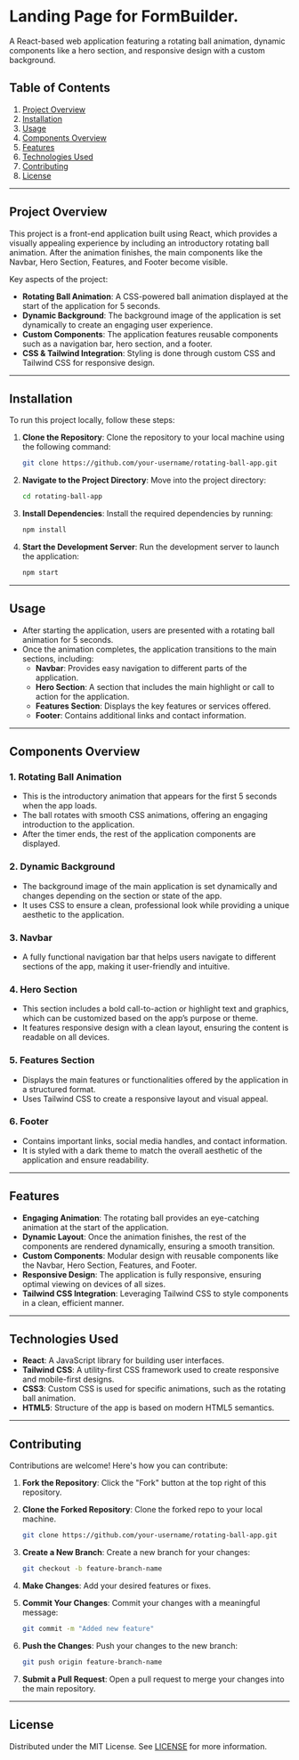 #  Landing Page for FormBuilder.

A React-based web application featuring a rotating ball animation, dynamic components like a hero section, and responsive design with a custom background.

## Table of Contents

1. [Project Overview](#project-overview)
2. [Installation](#installation)
3. [Usage](#usage)
4. [Components Overview](#components-overview)
5. [Features](#features)
6. [Technologies Used](#technologies-used)
7. [Contributing](#contributing)
8. [License](#license)

---

## Project Overview

This project is a front-end application built using React, which provides a visually appealing experience by including an introductory rotating ball animation. After the animation finishes, the main components like the Navbar, Hero Section, Features, and Footer become visible.

Key aspects of the project:

- **Rotating Ball Animation**: A CSS-powered ball animation displayed at the start of the application for 5 seconds.
- **Dynamic Background**: The background image of the application is set dynamically to create an engaging user experience.
- **Custom Components**: The application features reusable components such as a navigation bar, hero section, and a footer.
- **CSS & Tailwind Integration**: Styling is done through custom CSS and Tailwind CSS for responsive design.

---

## Installation

To run this project locally, follow these steps:

1. **Clone the Repository**: Clone the repository to your local machine using the following command:

    ```bash
    git clone https://github.com/your-username/rotating-ball-app.git
    ```

2. **Navigate to the Project Directory**: Move into the project directory:

    ```bash
    cd rotating-ball-app
    ```

3. **Install Dependencies**: Install the required dependencies by running:

    ```bash
    npm install
    ```

4. **Start the Development Server**: Run the development server to launch the application:

    ```bash
    npm start
    ```

---

## Usage

- After starting the application, users are presented with a rotating ball animation for 5 seconds.
- Once the animation completes, the application transitions to the main sections, including:
  - **Navbar**: Provides easy navigation to different parts of the application.
  - **Hero Section**: A section that includes the main highlight or call to action for the application.
  - **Features Section**: Displays the key features or services offered.
  - **Footer**: Contains additional links and contact information.

---

## Components Overview

### 1. **Rotating Ball Animation**
   - This is the introductory animation that appears for the first 5 seconds when the app loads.
   - The ball rotates with smooth CSS animations, offering an engaging introduction to the application.
   - After the timer ends, the rest of the application components are displayed.

### 2. **Dynamic Background**
   - The background image of the main application is set dynamically and changes depending on the section or state of the app.
   - It uses CSS to ensure a clean, professional look while providing a unique aesthetic to the application.

### 3. **Navbar**
   - A fully functional navigation bar that helps users navigate to different sections of the app, making it user-friendly and intuitive.

### 4. **Hero Section**
   - This section includes a bold call-to-action or highlight text and graphics, which can be customized based on the app’s purpose or theme.
   - It features responsive design with a clean layout, ensuring the content is readable on all devices.

### 5. **Features Section**
   - Displays the main features or functionalities offered by the application in a structured format.
   - Uses Tailwind CSS to create a responsive layout and visual appeal.

### 6. **Footer**
   - Contains important links, social media handles, and contact information.
   - It is styled with a dark theme to match the overall aesthetic of the application and ensure readability.

---

## Features

- **Engaging Animation**: The rotating ball provides an eye-catching animation at the start of the application.
- **Dynamic Layout**: Once the animation finishes, the rest of the components are rendered dynamically, ensuring a smooth transition.
- **Custom Components**: Modular design with reusable components like the Navbar, Hero Section, Features, and Footer.
- **Responsive Design**: The application is fully responsive, ensuring optimal viewing on devices of all sizes.
- **Tailwind CSS Integration**: Leveraging Tailwind CSS to style components in a clean, efficient manner.

---

## Technologies Used

- **React**: A JavaScript library for building user interfaces.
- **Tailwind CSS**: A utility-first CSS framework used to create responsive and mobile-first designs.
- **CSS3**: Custom CSS is used for specific animations, such as the rotating ball animation.
- **HTML5**: Structure of the app is based on modern HTML5 semantics.

---

## Contributing

Contributions are welcome! Here's how you can contribute:

1. **Fork the Repository**: Click the "Fork" button at the top right of this repository.
2. **Clone the Forked Repository**: Clone the forked repo to your local machine.

    ```bash
    git clone https://github.com/your-username/rotating-ball-app.git
    ```

3. **Create a New Branch**: Create a new branch for your changes:

    ```bash
    git checkout -b feature-branch-name
    ```

4. **Make Changes**: Add your desired features or fixes.
5. **Commit Your Changes**: Commit your changes with a meaningful message:

    ```bash
    git commit -m "Added new feature"
    ```

6. **Push the Changes**: Push your changes to the new branch:

    ```bash
    git push origin feature-branch-name
    ```

7. **Submit a Pull Request**: Open a pull request to merge your changes into the main repository.

---

## License
Distributed under the MIT License. See [LICENSE](LICENSE) for more information.
